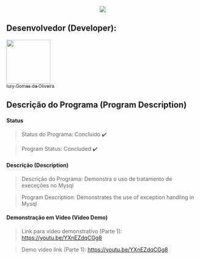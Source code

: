 <p align="center">
  <img src="https://github.com/iurygdeoliveira/MySQL/blob/master/Stored%20Procedure/Capa.jpg">
</p>

## Desenvolvedor (Developer):

[<img src="https://avatars3.githubusercontent.com/u/30157522?s=460&u=30d3397df3e4655b6fa8047ac27052569cf7db78&v=4" width=115><br><sub>Iury Gomes de Oliveira</sub>](https://github.com/iurygdeoliveira)

## Descrição do Programa (Program Description)

#### Status

> Status do Programa: Concluido :heavy_check_mark:

> Program Status: Concluded :heavy_check_mark:

#### Descrição (Description)

> Descrição do Programa: Demonstra o uso de tratamento de execeções no Mysql

> Program Description: Demonstrates the use of exception handling in Mysql

#### Demonstração em Vídeo (Video Demo)

> Link para vídeo demonstrativo (Parte 1): https://youtu.be/YXnEZdqCGg8

> Demo video link (Parte 1): https://youtu.be/YXnEZdqCGg8
